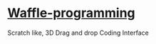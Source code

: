 # [Waffle-programming](https://scratch.mit.edu/studios/4438380/comments/)

Scratch like, 3D Drag and drop Coding Interface



